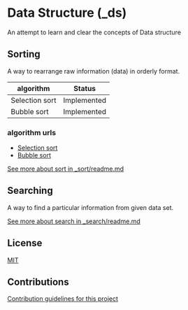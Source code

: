 # Data Structure (_ds)
An attempt to learn and clear the concepts of Data structure

## Sorting
A way to rearrange raw information (data) in orderly format.

| algorithm       | Status        |
| --------------- | ------------- |
| Selection sort  | Implemented   |
| Bubble sort     | Implemented   |

### algorithm urls
- [Selection sort](./_sort/_selection)
- [Bubble sort](./_sort/_bubble)

[See more about sort in _sort/readme.md](./_sort/readme.md)


## Searching
A way to find a particular information from given data set.

[See more about search in _search/readme.md](./_search/readme.md)


## License
[MIT](docs/License.md)

## Contributions
[Contribution guidelines for this project](docs/contribution.md)

